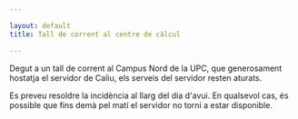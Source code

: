 ```yaml
---

layout: default
title: Tall de corrent al centre de càlcul

---
```


Degut a un tall de corrent al Campus Nord de la UPC, que generosament hostatja el servidor de Caliu, els serveis del servidor resten aturats.

Es preveu resoldre la incidència al llarg del dia d'avui. En qualsevol cas, és possible que fins demà pel matí el servidor no torni a estar disponible.
